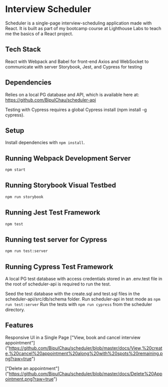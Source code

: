 # Interview Scheduler
Scheduler is a single-page interview-scheduling application made with React. It is built as part of my bootcamp course at Lighthouse Labs to teach me the basics of a React project.

## Tech Stack
React with Webpack and Babel for front-end
Axios and WebSocket to communicate with server 
Storybook, Jest, and Cypress for testing

## Dependencies
Relies on a local PG database and API, which is available here at: https://github.com/BipulChau/scheduler-api

Testing with Cypress requires a global Cypress install (npm install -g cypress).

## Setup

Install dependencies with `npm install`.


## Running Webpack Development Server

```sh
npm start
```

## Running Storybook Visual Testbed

```sh
npm run storybook
```

## Running Jest Test Framework

```sh
npm test
```

## Running test server for Cypress

```sh
npm run test:server
```

## Running Cypress Test Framework

A local PG test database with access credentials stored in an .env.test file in the root of scheduler-api is required to run the test.

Seed the test database with the create.sql and test.sql files in the scheduler-api/src/db/schema folder.
Run scheduler-api in test mode as `npm run test:server`
Run the tests with `npm run cypress` from the scheduler directory.

## Features
Responsive UI in a Single Page
["View, book and cancel interview appointment"] ("https://github.com/BipulChau/scheduler/blob/master/docs/View,%20create,%20cancel%20appointment%20along%20with%20spots%20remaining.png?raw=true")

["Delete an appointment"] ("https://github.com/BipulChau/scheduler/blob/master/docs/Delete%20Appointment.png?raw=true")




